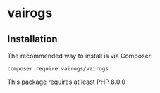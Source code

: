 # vairogs

Installation
------------

The recommended way to install is via Composer:

```
composer require vairogs/vairogs
```

This package requires at least PHP 8.0.0
